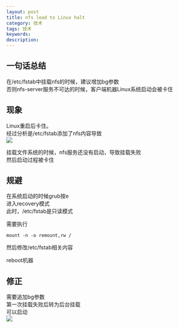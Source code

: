 ```yaml
---
layout: post
title: nfs lead to Linux halt
category: 技术
tags: 技术
keywords: 
description: 
---
```


## 一句话总结 ##

在/etc/fstab中挂载nfs的时候，建议增加bg参数  
否则nfs-server服务不可达的时候，客户端机器Linux系统启动会被卡住  

## 现象 ##

Linux重启后卡住。  
经过分析是/etc/fstab添加了nfs内容导致  
![](http://i.imgur.com/v8crcUM.png)  

挂载文件系统的时候，nfs服务还没有启动，导致挂载失败  
然后启动过程被卡住  

## 规避 ##

在系统启动的时候grub按e  
进入recovery模式  
此时，/etc/fstab是只读模式  

需要执行  

    mount -n -o remount,rw /

然后修改/etc/fstab相关内容

reboot机器


## 修正 ##

需要追加bg参数  
第一次挂载失败后转为后台挂载  
可以启动  
![](http://i.imgur.com/wZJ7b2G.png)